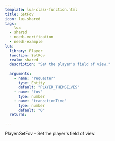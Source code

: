 ```yaml
---
template: lua-class-function.html
title: SetFov
icon: lua-shared
tags:
  - lua
  - shared
  - needs-verification
  - needs-example
lua:
  library: Player
  function: SetFov
  realm: shared
  description: "Set the player's field of view."
  
  arguments:
    - name: "requester"
      type: Entity
      default: "PLAYER_THEMSELVES"
    - name: "fov"
      type: number
    - name: "transitionTime"
      type: number
      default: "0"
  returns:
    
---
```


<div class="lua__search__keywords">
Player:SetFov &#x2013; Set the player's field of view.
</div>
